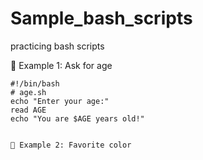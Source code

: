 # Sample_bash_scripts
practicing bash scripts


🔹 Example 1: Ask for age
```
#!/bin/bash
# age.sh
echo "Enter your age:"
read AGE
echo "You are $AGE years old!"


🔹 Example 2: Favorite color

